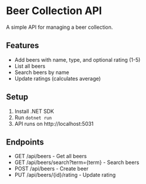 # Beer Collection API

A simple API for managing a beer collection.

## Features

- Add beers with name, type, and optional rating (1-5)
- List all beers
- Search beers by name
- Update ratings (calculates average)

## Setup

1. Install .NET SDK
2. Run `dotnet run`
3. API runs on http://localhost:5031

## Endpoints

- GET /api/beers - Get all beers
- GET /api/beers/search?term={term} - Search beers
- POST /api/beers - Create beer
- PUT /api/beers/{id}/rating - Update rating
